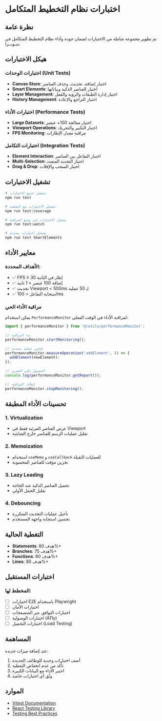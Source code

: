 # اختبارات نظام التخطيط المتكامل

## نظرة عامة

تم تطوير مجموعة شاملة من الاختبارات لضمان جودة وأداء نظام التخطيط المتكامل في سـوبــرا.

## هيكل الاختبارات

### اختبارات الوحدات (Unit Tests)
- **Canvas Store**: اختبار إضافة، تحديث، وحذف العناصر
- **Smart Elements**: اختبار العناصر الذكية وبياناتها
- **Layer Management**: اختبار إدارة الطبقات والرؤية والقفل
- **History Management**: اختبار التراجع والإعادة

### اختبارات الأداء (Performance Tests)
- **Large Datasets**: اختبار معالجة 100+ عنصر
- **Viewport Operations**: اختبار التكبير والتحريك
- **FPS Monitoring**: مراقبة معدل الإطارات

### اختبارات التكامل (Integration Tests)
- **Element Interaction**: اختبار التفاعل بين العناصر
- **Multi-Selection**: اختبار التحديد المتعدد
- **Drag & Drop**: اختبار السحب والإفلات

## تشغيل الاختبارات

```bash
# تشغيل جميع الاختبارات
npm run test

# تشغيل الاختبارات مع التغطية
npm run test:coverage

# تشغيل الاختبارات في وضع المراقبة
npm run test:watch

# تشغيل اختبارات محددة
npm run test SmartElements
```

## معايير الأداء

### الأهداف المحددة:
- ✅ FPS ≥ 30 إطار في الثانية
- ✅ إضافة 100 عنصر < 1 ثانية
- ✅ تحديث Viewport < 500ms لـ 50 عملية
- ✅ استجابة التفاعل < 100ms

### مراقبة الأداء الحي

يمكن استخدام `PerformanceMonitor` لمراقبة الأداء في الوقت الفعلي:

```typescript
import { performanceMonitor } from '@/utils/performanceMonitor';

// بدء المراقبة
performanceMonitor.startMonitoring();

// قياس عملية محددة
performanceMonitor.measureOperation('addElement', () => {
  addElement(newElement);
});

// الحصول على التقرير
console.log(performanceMonitor.getReport());

// إيقاف المراقبة
performanceMonitor.stopMonitoring();
```

## تحسينات الأداء المطبقة

### 1. Virtualization
- عرض العناصر المرئية فقط في Viewport
- تقليل عمليات الرسم للعناصر خارج الشاشة

### 2. Memoization
- استخدام `useMemo` و `useCallback` للعمليات الثقيلة
- تخزين مؤقت للعناصر المحسوبة

### 3. Lazy Loading
- تحميل العناصر الذكية عند الحاجة
- تقليل الحمل الأولي

### 4. Debouncing
- تأجيل عمليات التحديث المتكررة
- تحسين استجابة واجهة المستخدم

## التغطية الحالية

- **Statements**: هدف 80%+
- **Branches**: هدف 75%+
- **Functions**: هدف 80%+
- **Lines**: هدف 80%+

## اختبارات المستقبل

### المخطط لها:
- [ ] اختبارات E2E باستخدام Playwright
- [ ] اختبارات الأمان
- [ ] اختبارات التوافق عبر المتصفحات
- [ ] اختبارات الوصولية (A11y)
- [ ] اختبارات التحميل (Load Testing)

## المساهمة

عند إضافة ميزات جديدة:
1. أضف اختبارات وحدية للوظائف الجديدة
2. تأكد من عدم انخفاض التغطية
3. اختبر الأداء مع البيانات الكبيرة
4. وثّق أي اختبارات خاصة

## الموارد

- [Vitest Documentation](https://vitest.dev/)
- [React Testing Library](https://testing-library.com/react)
- [Testing Best Practices](https://kentcdodds.com/blog/common-mistakes-with-react-testing-library)
